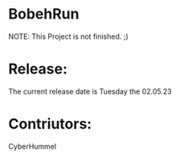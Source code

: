 # BobehRun
NOTE: This Project is not finished. ;)

# Release:
The current release date is Tuesday the 02.05.23

# Contriutors:
CyberHummel
